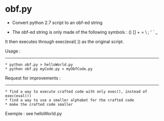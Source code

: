obf.py
======

* Convert python 2.7 script to an obf-ed string

* The obf-ed string is only made of the following symbols : 
    () [] + = \ ; ' ` _ 

 It then executes through exec(eval( )) as the original script.

 Usage :
 ______

    * python obf.py > helloWorld.py 
    * python obf.py myCode.py > myObfCode.py


 Request for improvements :
 _________________________

    * find a way to execute crafted code with only exec(), instead of exec(eval())
    * find a way to use a smaller alphabet for the crafted code
    * make the crafted code smaller


 Exemple : see helloWorld.py


